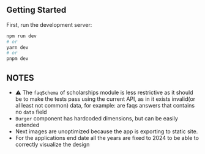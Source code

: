 ## Getting Started

First, run the development server:

```bash
npm run dev
# or
yarn dev
# or
pnpm dev
```

## NOTES

- ⚠️ The `faqSchema` of scholarships module is less restrictive as it should be to make the tests pass using the current API, as in it exists invalid(or al least not common) data, for example: are faqs answers that contains no `data` field
- `Burger` component has hardcoded dimensions, but can be easily extended
- Next images are unoptimized because the app is exporting to static site.
- For the applications end date all the years are fixed to 2024 to be able to correctly visualize the design
